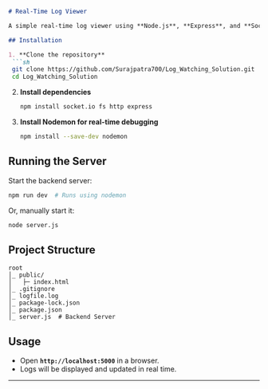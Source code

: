   ```markdown
# Real-Time Log Viewer  

A simple real-time log viewer using **Node.js**, **Express**, and **Socket.io**.

## Installation  

1. **Clone the repository**  
   ```sh
   git clone https://github.com/Surajpatra700/Log_Watching_Solution.git
   cd Log_Watching_Solution
   ```

2. **Install dependencies**  
   ```sh
   npm install socket.io fs http express
   ```

3. **Install Nodemon for real-time debugging**  
   ```sh
   npm install --save-dev nodemon
   ```

## Running the Server  

Start the backend server:  
```sh
npm run dev  # Runs using nodemon  
```
Or, manually start it:  
```sh
node server.js
```

## Project Structure  

```
root  
│_ public/  
│   ├─ index.html  
│_ .gitignore  
│_ logfile.log  
│_ package-lock.json  
│_ package.json  
│_ server.js  # Backend Server  
```

## Usage  

- Open **`http://localhost:5000`** in a browser.  
- Logs will be displayed and updated in real time.  

---
